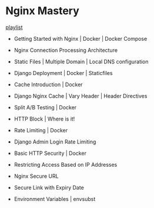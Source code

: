 # Nginx Mastery

[playlist](https://www.youtube.com/playlist?list=PLOLrQ9Pn6cawvMA5JjhzoQrnKbYGYQqx1)

- Getting Started with Nginx | Docker | Docker Compose

- Nginx Connection Processing Architecture

- Static Files | Multiple Domain | Local DNS configuration

- Django Deployment | Docker | Staticfiles

- Cache Introduction | Docker

- Django Nginx Cache | Vary Header | Header Directives

- Split A/B Testing | Docker

- HTTP Block | Where is it!

- Rate Limiting | Docker

- Django Admin Login Rate Limiting

- Basic HTTP Security | Docker

- Restricting Access Based on IP Addresses

- Nginx Secure URL

- Secure Link with Expiry Date

- Environment Variables | envsubst

